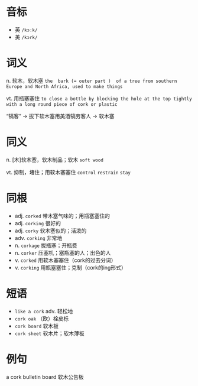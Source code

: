 # 音标

- 英 `/kɔːk/`
- 美 `/kɔrk/`

# 词义

n. 软木，软木塞
`the  bark (= outer part )  of a tree from southern Europe and North Africa, used to make things`

vt. 用瓶塞塞住
`to close a bottle by blocking the hole at the top tightly with a long round piece of cork or plastic`



“犒客” → 拔下软木塞用美酒犒劳客人 → 软木塞

# 同义

n. [木]软木塞，软木制品；软木
`soft wood`

vt. 抑制，堵住；用软木塞塞住
`control` `restrain` `stay`

# 同根

- adj. `corked` 带木塞气味的；用瓶塞塞住的
- adj. `corking` 很好的
- adj. `corky` 软木塞似的；活泼的
- adv. `corking` 非常地
- n. `corkage` 拔瓶塞；开瓶费
- n. `corker` 压塞机；塞瓶塞的人；出色的人
- v. `corked` 用软木塞塞住（cork的过去分词）
- v. `corking` 用瓶塞塞住；克制（cork的ing形式）

# 短语

- `like a cork` adv. 轻松地
- `cork oak` （欧）栓皮栎
- `cork board` 软木板
- `cork sheet` 软木片；软木薄板

# 例句

a cork bulletin board
软木公告板


